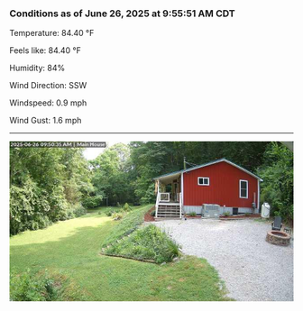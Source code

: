 ### Conditions as of June 26, 2025 at 9:55:51 AM CDT 

Temperature: 84.40 &deg;F

Feels like: 84.40 &deg;F

Humidity: 84%

Wind Direction: SSW

Windspeed: 0.9 mph

Wind Gust: 1.6 mph

---

<img src="./images/latest.jpeg"/>

